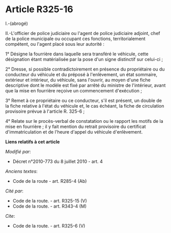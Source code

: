# Article R325-16

I.-(abrogé) 

II.-L'officier de police judiciaire ou l'agent de police judiciaire adjoint, chef de la police municipale ou occupant ces
fonctions, territorialement compétent, ou l'agent placé sous leur autorité : 

1° Désigne la fourrière dans laquelle sera transféré le véhicule, cette désignation étant matérialisée par la pose d'un signe
distinctif sur celui-ci ; 

2° Dresse, si possible contradictoirement en présence du propriétaire ou du conducteur du véhicule et du préposé à
l'enlèvement, un état sommaire, extérieur et intérieur, du véhicule, sans l'ouvrir, au moyen d'une fiche descriptive dont le
modèle est fixé par arrêté du ministre de l'intérieur, avant que la mise en fourrière reçoive un commencement d'exécution ; 

3° Remet à ce propriétaire ou ce conducteur, s'il est présent, un double de la fiche relative à l'état du véhicule et, le cas
échéant, la fiche de circulation provisoire prévue à l'article R. 325-6 ; 

4° Relate sur le procès-verbal de constatation ou le rapport les motifs de la mise en fourrière ; il y fait mention du
retrait provisoire du certificat d'immatriculation et de l'heure d'appel du véhicule d'enlèvement.

**Liens relatifs à cet article**

_Modifié par_:

  - Décret n°2010-773 du 8 juillet 2010 - art. 4

_Anciens textes_:

  - Code de la route - art. R285-4 (Ab)

_Cité par_:

  - Code de la route. - art. R325-15 (V)
  - Code de la route. - art. R343-4 (M)

_Cite_:

  - Code de la route. - art. R325-6 (V)

